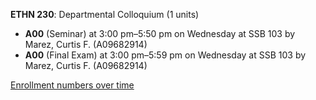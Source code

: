 **ETHN 230**: Departmental Colloquium (1 units)

- **A00** (Seminar) at 3:00 pm–5:50 pm on Wednesday at SSB 103 by Marez, Curtis F. (A09682914)
- **A00** (Final Exam) at 3:00 pm–5:59 pm on Wednesday at SSB 103 by Marez, Curtis F. (A09682914)

[Enrollment numbers over time](./ETHN230.tsv)
